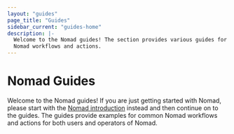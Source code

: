 ```yaml
---
layout: "guides"
page_title: "Guides"
sidebar_current: "guides-home"
description: |-
  Welcome to the Nomad guides! The section provides various guides for common
  Nomad workflows and actions.
---
```


# Nomad Guides

Welcome to the Nomad guides! If you are just getting started with Nomad, please
start with the [Nomad introduction](/intro/index.html) instead and then continue
on to the guides. The guides provide examples for common Nomad workflows and
actions for both users and operators of Nomad.
